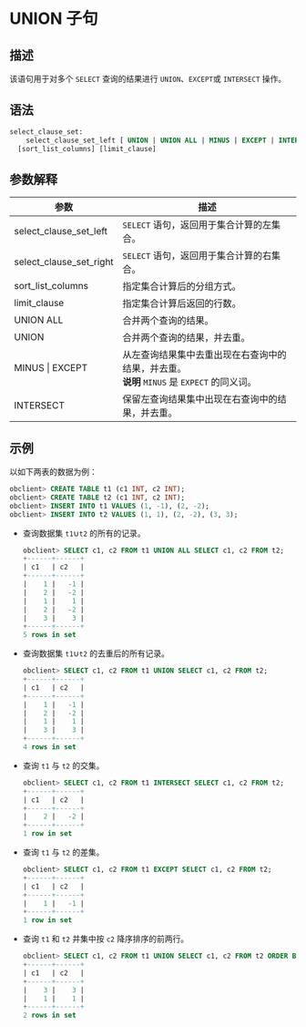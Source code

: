 # UNION 子句

## 描述

该语句用于对多个 `SELECT` 查询的结果进行 `UNION`、`EXCEPT`或 `INTERSECT` 操作。

## 语法

```sql
select_clause_set:
    select_clause_set_left [ UNION | UNION ALL | MINUS | EXCEPT | INTERSECT] select_clause_set_right
  [sort_list_columns] [limit_clause]
```

## 参数解释

|           参数            |                                             描述                                             |
|-------------------------|--------------------------------------------------------------------------------------------|
| select_clause_set_left  | `SELECT` 语句，返回用于集合计算的左集合。                                                                  |
| select_clause_set_right | `SELECT` 语句，返回用于集合计算的右集合。                                                                  |
| sort_list_columns       | 指定集合计算后的分组方式。                                                                              |
| limit_clause            | 指定集合计算后返回的行数。                                                                              |
| UNION ALL               | 合并两个查询的结果。                                                                                 |
| UNION                   | 合并两个查询的结果，并去重。                                                                             |
| MINUS \| EXCEPT         | 从左查询结果集中去重出现在右查询中的结果，并去重。<br> **说明**  `MINUS` 是 `EXPECT` 的同义词。 |
| INTERSECT               | 保留左查询结果集中出现在右查询中的结果，并去重。                                                                   |

## 示例

以如下两表的数据为例：

```sql
obclient> CREATE TABLE t1 (c1 INT, c2 INT);
obclient> CREATE TABLE t2 (c1 INT, c2 INT);
obclient> INSERT INTO t1 VALUES (1, -1), (2, -2);
obclient> INSERT INTO t2 VALUES (1, 1), (2, -2), (3, 3);
```

* 查询数据集 `t1`∪`t2` 的所有的记录。

  ```sql
  obclient> SELECT c1, c2 FROM t1 UNION ALL SELECT c1, c2 FROM t2;
  +------+------+
  | c1   | c2   |
  +------+------+
  |    1 |   -1 |
  |    2 |   -2 |
  |    1 |    1 |
  |    2 |   -2 |
  |    3 |    3 |
  +------+------+
  5 rows in set 
  ```

* 查询数据集 `t1`∪`t2` 的去重后的所有记录。

  ```sql
  obclient> SELECT c1, c2 FROM t1 UNION SELECT c1, c2 FROM t2;
  +------+------+
  | c1   | c2   |
  +------+------+
  |    1 |   -1 |
  |    2 |   -2 |
  |    1 |    1 |
  |    3 |    3 |
  +------+------+
  4 rows in set  
  ```

* 查询 `t1` 与 `t2` 的交集。

  ```sql
  obclient> SELECT c1, c2 FROM t1 INTERSECT SELECT c1, c2 FROM t2;
  +------+------+
  | c1   | c2   |
  +------+------+
  |    2 |   -2 |
  +------+------+
  1 row in set 
  ```

* 查询 `t1` 与 `t2` 的差集。

  ```sql
  obclient> SELECT c1, c2 FROM t1 EXCEPT SELECT c1, c2 FROM t2;
  +------+------+
  | c1   | c2   |
  +------+------+
  |    1 |   -1 |
  +------+------+
  1 row in set
  ```

* 查询 `t1` 和 `t2` 并集中按 `c2` 降序排序的前两行。

  ```sql
  obclient> SELECT c1, c2 FROM t1 UNION SELECT c1, c2 FROM t2 ORDER BY c2 DESC LIMIT 2;
  +------+------+
  | c1   | c2   |
  +------+------+
  |    3 |    3 |
  |    1 |    1 |
  +------+------+
  2 rows in set 
  ```

